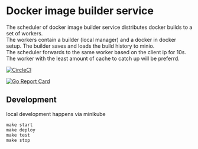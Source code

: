 # Docker image builder service

The scheduler of docker image builder service distributes docker builds to a set of workers.  
The workers contain a builder (local manager) and a docker in docker setup. The builder saves and loads the build history to minio.  
The scheduler forwards to the same worker based on the client ip for 10s.  
The worker with the least amount of cache to catch up will be preferrd.  

[![CircleCI](https://circleci.com/gh/utopia-planitia/docker-image-builder-service.svg?style=shield)](https://circleci.com/gh/utopia-planitia/docker-image-builder-service)

[![Go Report Card](https://goreportcard.com/badge/github.com/utopia-planitia/docker-image-builder-service)](https://goreportcard.com/report/github.com/utopia-planitia/docker-image-builder-service)

## Development

local development happens via minikube
```
make start
make deploy
make test
make stop
```
